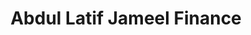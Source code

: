 ---
title: "Abdul Latif Jameel Finance"
heroImage: "/assets/proyectos/hero-aljuf.png"
logo: "/assets/projects/aljuf/aljuf-logo.svg"

# Información del proyecto
objective: "Digitalizar completamente los procesos de financiamiento para pequeñas y medianas empresas, creando una plataforma que simplifique las solicitudes de crédito y mejore la experiencia tanto para clientes como para el equipo interno de evaluación."
role: "Lead UX/UI Designer"  
duration: "9 meses"
team: "Marc López, 2 Product Designers, 1 Research Specialist, Product Manager"

# Proceso del proyecto
process:
  title: "Transformación digital de procesos legacy"
  content: "El proyecto requirió un approach híbrido que combinara service design con UX tradicional para mapear y digitalizar procesos complejos existentes. Iniciamos con shadowing sessions en oficinas físicas para entender flujos actuales, seguido de stakeholder interviews con personal de créditos y clientes actuales. Utilizamos design sprints de 5 días para cada módulo principal, con prototipado rápido y validación continua. El proceso incluyó workshops de co-diseño con el equipo legal y compliance, testing de usabilidad con empresarios reales, y un programa piloto de 3 meses con 50 empresas para refinar la experiencia antes del lanzamiento completo."
  image: "/assets/proyectos/proceso-aljuf.jpg"

# Retos del proyecto
challenges:
  title: "Retos del proyecto"
  items:
    - title: "Digitalización de procesos offline"
      layout: "image-left"
      image: "/images/projects/aljuf/digitalization.jpg"
      content: "El mayor desafío fue transformar procesos financieros tradicionalmente offline en una experiencia digital completa. Mapeamos todos los flujos existentes de solicitud y aprobación de créditos, identificando puntos de fricción y oportunidades de automatización. Desarrollamos formularios inteligentes que se adaptan según el tipo de empresa y financiamiento solicitado, con validaciones en tiempo real y carga de documentos optimizada. La plataforma integra verificaciones automáticas de datos empresariales y scoring crediticio, reduciendo el tiempo de evaluación de semanas a días."
      
    - title: "Generar una versión desktop con poco impacto en desarrollo"
      layout: "image-right"
      image: "/images/projects/aljuf/desktop-version.jpg" 
      content: "Creamos una versión desktop completa reutilizando al máximo los componentes y lógica de la versión móvil. Implementamos un sistema de responsive design inteligente que adapta automáticamente los flujos móviles a pantallas grandes, reorganizando elementos para aprovechar el espacio adicional sin duplicar código. Utilizamos técnicas de progressive enhancement donde la funcionalidad base funciona en móvil y se enriquece automáticamente en desktop, minimizando el esfuerzo de desarrollo mientras ofrecemos experiencias optimizadas para cada dispositivo."
      
    - title: "El flujo del auto lease y sus configuraciones"
      layout: "image-left"
      image: "/images/projects/aljuf/auto-lease-flow.jpg"
      content: "Diseñamos un flujo específico para financiamiento de vehículos que maneja la complejidad de múltiples configuraciones: lease operativo, lease financiero, compra directa, y opciones de seguro. Creamos un configurador visual interactivo donde los usuarios pueden ver en tiempo real cómo sus selecciones afectan las cuotas mensuales, términos del contrato, y beneficios fiscales. El sistema maneja automáticamente diferentes modelos de vehículos, variaciones en precios según concesionario, y cálculos complejos de depreciación y valor residual, presentando toda esta información de manera clara y comprensible."

# Video del proyecto (opcional)
projectVideo: "/assets/proyectos/video-aljuf.mp4"

# Proyectos relacionados  
relatedProjects: ["saudi-national-bank", "bayn"]

# SEO
description: "Digitalización completa de procesos de financiamiento para PyMES con enfoque en auto lease y configuraciones complejas."
publishDate: 2023-01-25
featured: false
protected: true
order: 3
---